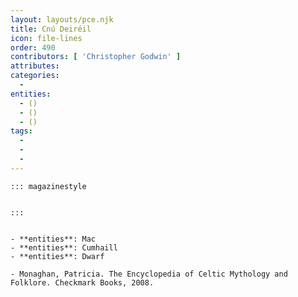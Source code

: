 ```yaml
---
layout: layouts/pce.njk
title: Cnú Deiréil
icon: file-lines
order: 490
contributors: [ 'Christopher Godwin' ]
attributes:
categories:
  - 
entities:
  - ()
  - ()
  - ()
tags:
  - 
  - 
  - 
---
```

``` tab [group1:Info]
::: magazinestyle


:::
```
``` tab [group1:Attributes]
```
``` tab [group1:Entities]
- **entities**: Mac
- **entities**: Cumhaill
- **entities**: Dwarf
```
``` tab [group1:Sources]
- Monaghan, Patricia. The Encyclopedia of Celtic Mythology and Folklore. Checkmark Books, 2008.
```
